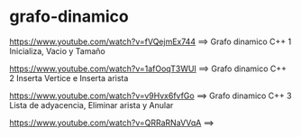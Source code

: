 # grafo-dinamico


https://www.youtube.com/watch?v=fVQejmEx744 ==> Grafo dinamico C++ 1 Inicializa, Vacio y Tamaño

https://www.youtube.com/watch?v=1afOoqT3WUI ==> Grafo dinamico C++ 2 Inserta Vertice e Inserta arista

https://www.youtube.com/watch?v=v9Hvx6fvfGo ==> Grafo dinamico C++ 3 Lista de adyacencia, Eliminar arista y Anular

https://www.youtube.com/watch?v=QRRaRNaVVqA ==> 